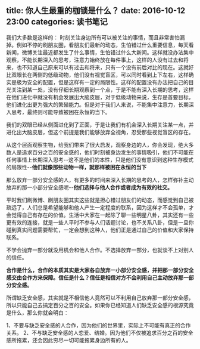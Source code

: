 title: 你人生最重的枷锁是什么？
date: 2016-10-12 23:00
categories: 读书笔记
---

我们大多数是这样的：
时刻关注身边所有可以被关注的事情，而且非常害怕漏掉。例如不停的刷朋友圈，看朋友们最新的动态，生怕错过什么重要信息，每天看新闻，微博关注最近都发生了什么事情，生怕错过什么大新闻。这样就没办法集中观察，不能长期深入的思考，注意力始终放在每件事上，这样的人没有过去和将来，也不知道自己原来可以有过去和将来，只有一个没有前后对比的现在。这就好比双眼长在两侧的低级动物，他们没有视觉盲区，可以同时看到上下左右，这样确实是极为安全的配置，但是这样有一定的局限性。这样的配置没有办法把自己的目光关注到某一处，没有仔细长期观察到一个点，于是不能有深入长期的思考，这样在他们进化中就没有机会发展出大脑皮层，对于低级动物来说，生存是首要目标，他们进化出更为强大的繁殖能力。但是对于我们人来说，不能集中注意力，长期深入思考，最终则可能导致被困在永恒的当下。

我们的双眼已经从侧面进化到了正面，于是让我们有机会深入长期关注某一点，并进化出大脑皮层，但这个前提是我们能够放弃全视角，忍受那些视觉盲区的存在。

从这个层面观察生物，给我们带来了很大启发，观察身边的人，你会发现，绝大多数人是追求百分之百的安全感的，他们时刻被身边发生的事情吸引，他们不可能在任何事情上长期深入思考--这不是他们的本性，只是他们没有意识到这种生存模式的局限性--**他们就像那些动物一样，就那样被困在永恒的当下**

那么放弃一部分安全感的人，有更多的时间来深入长期的思考的人，怎样弥补主动放弃的那一小部分安全感呢--**他们选择与他人合作或者成为有效的社交。**

平时我们刷微博、刷朋友圈其实这些就是担心错过朋友们的动态，而感觉到自己被疏远了，人们总是希望能够和他人产生一定程度的联系，因为这样才不会孤单，才会觉得自己有存在的价值。生活中大家在一起除了聊一些明星八卦，其实还有一些更有效的连接，就是一些人平时不参与人们话题讨论，也不关系八卦，但是一旦你碰到真实问题需要帮忙，一定会想到这种人，他们正是通过自己的价值和大家保持联系。

不学会抛弃一部分就没用机会和他人合作。不选择放弃一部分，也就谈不上对别人的信任。

**合作是什么，合作的本质其实是大家各自放弃一小部分安全感，并把那一部分安全感交由合作方来保障。信任是什么？信任是相信对方不会利用自己主动放弃那一部分安全感。**

所谓缺乏安全感，其实就是不相信他人竟然可以不利用自己放弃那一部分安全感，所以只能自己去搞定百分之百的安全。如果你已经知道人们缺乏安全感的根源究竟是什么，那么你就会明白：

1、不要与缺乏安全感的人合作，因为他们的世界里，实际上不可能有真正的合作关系。
2、不与缺乏安全感的人恋爱、结婚。因为他们不仅被追求百分之百的安全感所拖累，还会因此穷尽一切可能拖累身边所有的人。



